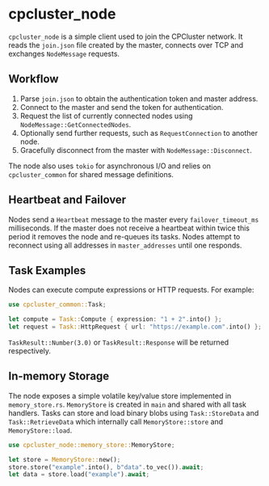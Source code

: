 # cpcluster_node

`cpcluster_node` is a simple client used to join the CPCluster network. It reads the `join.json` file created by the master, connects over TCP and exchanges `NodeMessage` requests.

## Workflow

1. Parse `join.json` to obtain the authentication token and master address.
2. Connect to the master and send the token for authentication.
3. Request the list of currently connected nodes using `NodeMessage::GetConnectedNodes`.
4. Optionally send further requests, such as `RequestConnection` to another node.
5. Gracefully disconnect from the master with `NodeMessage::Disconnect`.

The node also uses `tokio` for asynchronous I/O and relies on `cpcluster_common` for shared message definitions.

## Heartbeat and Failover

Nodes send a `Heartbeat` message to the master every `failover_timeout_ms` milliseconds. If the master does not receive a heartbeat within twice this period it removes the node and re-queues its tasks. Nodes attempt to reconnect using all addresses in `master_addresses` until one responds.

## Task Examples

Nodes can execute compute expressions or HTTP requests. For example:

```rust
use cpcluster_common::Task;

let compute = Task::Compute { expression: "1 + 2".into() };
let request = Task::HttpRequest { url: "https://example.com".into() };
```

`TaskResult::Number(3.0)` or `TaskResult::Response` will be returned respectively.

## In-memory Storage

The node exposes a simple volatile key/value store implemented in
`memory_store.rs`. `MemoryStore` is created in `main` and shared with all task
handlers. Tasks can store and load binary blobs using `Task::StoreData` and
`Task::RetrieveData` which internally call `MemoryStore::store` and
`MemoryStore::load`.

```rust
use cpcluster_node::memory_store::MemoryStore;

let store = MemoryStore::new();
store.store("example".into(), b"data".to_vec()).await;
let data = store.load("example").await;
```
